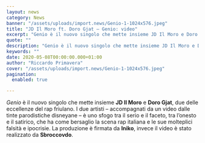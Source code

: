 ```yaml
---
layout: news
category: News
banner: "/assets/uploads/import.news/Genio-1-1024x576.jpeg"
title: "JD Il Moro ft. Doro Gjat – Genio: video"
excerpt: "Genio è il nuovo singolo che mette insieme JD Il Moro e Doro Gjat, due delle eccellenze del rap friulano. I due artisti – accompagnati da un video dalle tinte parodistiche disneyane – è uno sfogo tra il serio e il faceto, tra l’onesto e il satirico, che ha come bersaglio la scena rap italiana [&hellip"
quote: ""
description: "Genio è il nuovo singolo che mette insieme JD Il Moro e Doro Gjat, due delle eccellenze del rap friulano. I due artisti – accompagnati da un video dalle tinte parodistiche disneyane – è uno sfogo tra il serio e il faceto, tra l’onesto e il satirico, che ha come bersaglio la scena rap italiana [&hellip"
keywords: ""
date: 2020-05-08T00:00:00.000+01:00
author: "Riccardo Primavera"
cover: "/assets/uploads/import.news/Genio-1-1024x576.jpeg"
pagination:
  enabled: true

---
```


_Genio_ è il nuovo singolo che mette insieme **JD Il Moro** e **Doro Gjat**, due delle eccellenze del rap friulano. I due artisti – accompagnati da un video dalle tinte parodistiche disneyane – è uno sfogo tra il serio e il faceto, tra l’onesto e il satirico, che ha come bersaglio la scena rap italiana e le sue molteplici falsità e ipocrisie. La produzione è firmata da **Iniko**, invece il video è stato realizzato da **Sbroccovdo**.